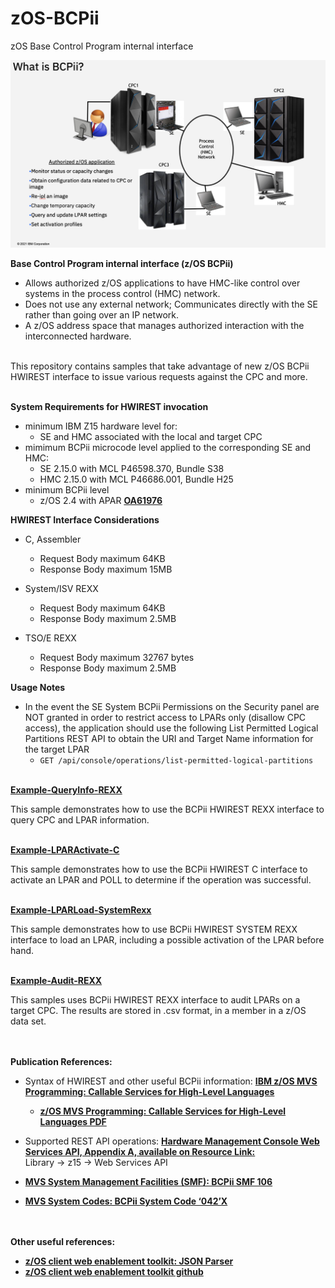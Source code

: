 # zOS-BCPii
zOS Base Control Program internal interface

![](images/bcpii.png)

**Base Control Program internal interface (z/OS BCPii)**
- Allows authorized z/OS applications to have HMC-like control over systems in the process control (HMC) network.
- Does not use any external network; Communicates directly with the SE rather than going over an IP network.
- A z/OS address space that manages authorized interaction with the interconnected hardware.<br/><br/>


This repository contains samples that take advantage of new z/OS BCPii HWIREST interface to issue various requests against the CPC and more.<br/><br/>

<b>System Requirements for HWIREST invocation</b>
- minimum IBM Z15 hardware level for:
  - SE and HMC associated with the local and target CPC
- mimimum BCPii microcode level applied to the corresponding SE and HMC:
  - SE 2.15.0 with MCL P46598.370, Bundle S38
  - HMC 2.15.0 with MCL P46686.001, Bundle H25
- minimum BCPii level
  - z/OS 2.4 with APAR [**OA61976**](https://www.ibm.com/support/pages/apar/OA61976)

<b>HWIREST Interface Considerations</b>
- C, Assembler
  - Request Body maximum 64KB
  - Response Body maximum 15MB

- System/ISV REXX
  - Request Body maximum 64KB
  - Response Body maximum 2.5MB

- TSO/E REXX
  - Request Body maximum 32767 bytes
  - Response Body maximum 2.5MB

<b>Usage Notes</b>
- In the event the SE System BCPii Permissions on the Security panel are NOT granted in order to restrict access to LPARs only (disallow CPC access), the application should use the following List Permitted Logical Partitions REST API to obtain the URI and Target Name information for the target LPAR
  - ```GET /api/console/operations/list-permitted-logical-partitions```

<br/>[**Example-QueryInfo-REXX**](https://github.com/IBM/zOS-BCPii/tree/master/Example-QueryInfo-REXX)

This sample demonstrates how to use the BCPii HWIREST REXX interface to query CPC and LPAR information.

<br/>[**Example-LPARActivate-C**](https://github.com/IBM/zOS-BCPii/tree/master/Example-LPARActivate-C)

This sample demonstrates how to use the BCPii HWIREST C interface to activate an LPAR and POLL to determine if the operation was successful.

<br/>[**Example-LPARLoad-SystemRexx**](https://github.com/IBM/zOS-BCPii/tree/master/Example-LPARLoad-SYSREXX)

This sample demonstrates how to use BCPii HWIREST SYSTEM REXX interface to load an LPAR, including a possible activation of the LPAR before hand.

<br/>[**Example-Audit-REXX**](https://github.com/IBM/zOS-BCPii/tree/master/Example-Audit-REXX)

This samples uses BCPii HWIREST REXX interface to audit LPARs on a target CPC. The results are stored in .csv format, in a member in a z/OS data set.

<br/><br/><b>Publication References:</b>
- Syntax of HWIREST and other useful BCPii information: [**IBM z/OS MVS Programming: Callable Services for High-Level Languages**](https://www.ibm.com/support/knowledgecenter/SSLTBW_2.4.0/com.ibm.zos.v2r4.ieac100/uhmis.htm)
    - [**z/OS MVS Programming: Callable Services for High-Level Languages PDF**](https://www-01.ibm.com/servers/resourcelink/svc00100.nsf/pages/zOSV2R4sa231377?OpenDocument)

- Supported REST API operations: [**Hardware Management Console Web Services API, Appendix A, available on Resource Link:**](http://www.ibm.com/servers/resourcelink) <br/> Library -> z15 -> Web Services API

- [**MVS System Management Facilities (SMF): BCPii SMF 106**](https://www.ibm.com/support/knowledgecenter/SSLTBW_2.4.0/com.ibm.zos.v2r4.ieag200/rec106.htm)
- [**MVS System Codes: BCPii System Code ‘042’X**](https://www.ibm.com/support/knowledgecenter/SSLTBW_2.4.0/com.ibm.zos.v2r4.ieah700/idg8313.htm)


<br/><br/><b>Other useful references:</b>
- [**z/OS client web enablement toolkit: JSON Parser**](https://www.ibm.com/support/knowledgecenter/SSLTBW_2.4.0/com.ibm.zos.v2r4.ieac100/ieac1-cwe-json.htm)
- [**z/OS client web enablement toolkit github**](https://github.com/IBM/zOS-Client-Web-Enablement-Toolkit)
